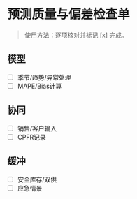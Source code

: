 # 预测质量与偏差检查单

> 使用方法：逐项核对并标记 [x] 完成。

## 模型

- [ ] 季节/趋势/异常处理
- [ ] MAPE/Bias计算

## 协同

- [ ] 销售/客户输入
- [ ] CPFR记录

## 缓冲

- [ ] 安全库存/双供
- [ ] 应急情景
